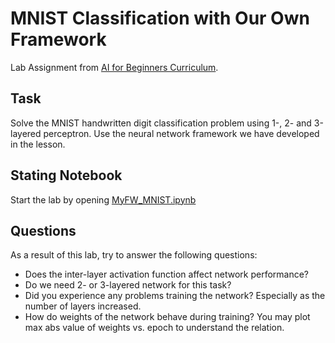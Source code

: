 # MNIST Classification with Our Own Framework

Lab Assignment from [AI for Beginners Curriculum](https://github.com/microsoft/ai-for-beginners).

## Task

Solve the MNIST handwritten digit classification problem using 1-, 2- and 3-layered perceptron. Use the neural network framework we have developed in the lesson.


## Stating Notebook

Start the lab by opening [MyFW_MNIST.ipynb](MyFW_MNIST.ipynb)

## Questions

As a result of this lab, try to answer the following questions:

- Does the inter-layer activation function affect network performance?
- Do we need 2- or 3-layered network for this task?
- Did you experience any problems training the network? Especially as the number of layers increased.
- How do weights of the network behave during training? You may plot max abs value of weights vs. epoch to understand the relation.
